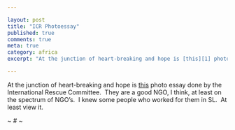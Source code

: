 ```yaml
---

layout: post
title: "ICR Photoessay"
published: true
comments: true
meta: true
category: africa
excerpt: "At the junction of heart-breaking and hope is [this][1] photo essay done by the International Rescue Committee.  They are a good NGO, I think, at least on the spectrum of NGO’s.  I knew some people who worked for them in SL.  At least view it."

---
```


At the junction of heart-breaking and hope is [this][1] photo essay done by the International Rescue Committee.  They are a good NGO, I think, at least on the spectrum of NGO’s.  I knew some people who worked for them in SL.  At least view it.

 [1]: http://us.oneworld.net/external/?url=http://www.theirc.org/resources/essays/back-to-school-for-darfur.html

~ # ~